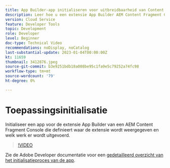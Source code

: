 ```yaml
---
title: App Builder-app initialiseren voor uitbreidbaarheid van Content Fragment Console
description: Leer hoe u een extensie App Builder AEM Content Fragment Console initialiseert die definieert waar de extensie wordt weergegeven en welk werk de extensie uitvoert.
version: Cloud Service
feature: Developer Tools
topic: Development
role: Developer
level: Beginner
doc-type: Technical Video
recommendations: noDisplay, noCatalog
last-substantial-update: 2023-01-04T00:00:00Z
kt: 11659
thumbnail: 3412876.jpeg
source-git-commit: b3e9251bdb18a008be95c1fa9e5c79252a74fc98
workflow-type: tm+mt
source-wordcount: '79'
ht-degree: 0%

---
```



# Toepassingsinitialisatie

Initialiseer een app voor de extensie App Builder van een AEM Content Fragment Console die definieert waar de extensie wordt weergegeven en welk werk er wordt uitgevoerd.

>[!VIDEO](https://video.tv.adobe.com/v/3412876?quality=12&learn=on)

Zie de Adobe Developer documentatie voor een [gedetailleerd overzicht van het initialisatieproces van de app](https://developer.adobe.com/uix/docs/services/aem-cf-console-admin/code-generation/#launch-code-generation-during-project-initialization).
